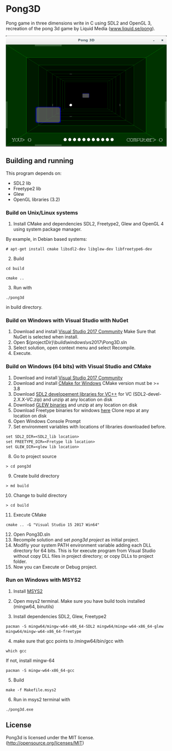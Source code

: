# Pong3D

Pong game in three dimensions write in C using SDL2 and OpenGL 3, recreation of the pong 3d game by Liquid Media (www.liquid.se/pong).

![Pong3D](screenshot.png)

## Building and running

This program depends on:

* SDL2 lib
* Freetype2 lib
* Glew
* OpenGL libraries (3.2)


### Build on Unix/Linux systems

1. Install CMake and dependencies SDL2, Freetype2, Glew and OpenGL 4 using system package manager.

By example, in Debian based systems:

```
# apt-get install cmake libsdl2-dev libglew-dev libfreetype6-dev
```

2. Build

```
cd build
```

```
cmake ..
```

3. Run with

```
./pong3d
```

in build directory.


### Build on Windows with Visual Studio with NuGet

1. Download and install [Visual Studio 2017 Community](https://www.visualstudio.com/thank-you-downloading-visual-studio/?sku=Community&rel=15) Make Sure that NuGet is selected when install.
2. Open ${projectDir}\build\windows\vs2017\Pong3D.sln
3. Select solution, open context menu and select Recompile.
4. Execute.

### Build on Windows (64 bits) with Visual Studio and CMake

1. Download and install [Visual Studio 2017 Community](https://www.visualstudio.com/thank-you-downloading-visual-studio/?sku=Community&rel=15)
2. Download and install [CMake for Windows](https://cmake.org/download/) CMake version must be >= 3.8
3. Download [SDL2 developement libraries for VC++](https://www.libsdl.org/download-2.0.php) for VC (SDL2-devel-2.X.X-VC.zip) and unzip at any location on disk
4. Download [GLEW binaries](http://glew.sourceforge.net/) and unzip at any location on disk
5. Download Freetype binaries for windows [here](https://github.com/ubawurinna/freetype-windows-binaries) Clone repo at any location on disk
6. Open Windows Console Prompt
7. Set environment variables with locations of libraries downloaded before.

```
set SDL2_DIR=<SDL2_lib location>
set FREETYPE_DIR=<Fretype lib location>
set GLEW_DIR=<glew lib location>
```

8. Go to project source

```
> cd pong3d
```

9. Create build directory

```
> md build
```

10. Change to build directory

```
> cd build
```

11. Execute CMake

```
cmake .. -G "Visual Studio 15 2017 Win64"
```

12. Open Pong3D.sln
13. Recompile solution and set *pong3d project* as initial project.
14. Modifiy your system PATH environment variable adding each DLL directory for 64 bits. This is for execute program from Visual Studio without copy DLL files in project directory; or copy DLLs to project folder.
15. Now you can Execute or Debug project.


### Run on Windows with MSYS2

1. Install [MSYS2](https://www.msys2.org/)

2. Open msys2 terminal. Make sure you have build tools installed (mingw64, binutils)

3. Install dependencies SDL2, Glew, Freetype2

```
pacman -S mingw64/mingw-w64-x86_64-SDL2 mingw64/mingw-w64-x86_64-glew mingw64/mingw-w64-x86_64-freetype
```
4. make sure that gcc points to /mingw64/bin/gcc with

```
which gcc
```

If not, install mingw-64

```
pacman -S mingw-w64-x86_64-gcc
```

5. Build

```
make -f Makefile.msys2
```

6. Run in msys2 terminal with

```
./pong3d.exe
```


## License

Pong3d is licensed under the MIT license. (http://opensource.org/licenses/MIT)
